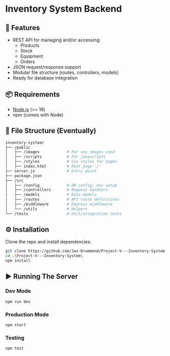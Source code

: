 # Inventory System Backend


## 🚀 Features
- REST API for managing and/or accessing:
  - Products
  - Stock
  - Equipment
  - Orders
- JSON request/response support
- Modular file structure (routes, controllers, models)
- Ready for database integration

## 📦 Requirements
- [Node.js](https://nodejs.org/en/download) (>= 18)
- npm (comes with Node)


## 📂 File Structure (Eventually)

```bash
inventory-system/
├── /public
│   ├── /images            # For any images used
│   ├── /scripts           # For javascripts
│   ├── /styles            # Css styles for pages
│   ├── index.html         # Root page '/'
├── server.js              # Entry point
├── package.json
├── /src
│   ├── /config            # DB config, env setup
│   ├── /controllers       # Request handlers
│   ├── /models            # Data models
│   ├── /routes            # API route definitions
│   ├── /middleware        # Express middleware
│   └── /utils             # Helpers
└── /tests                 # Unit/integration tests
```

## ⚙️ Installation

Clone the repo and install dependencies:

```bash
git clone https://github.com/Jax-Drummond/Project-V---Inventory-System
cd .\Project-V---Inventory-System\
npm install
```

## ▶️ Running The Server
### Dev Mode
`npm run dev`
### Production Mode
`npm start`
### Testing
`npm test`
